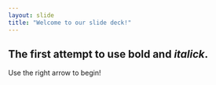 ```yaml
---
layout: slide
title: "Welcome to our slide deck!"
---
```

The first attempt to use **bold** and *italick*.
---
Use the right arrow to begin!
